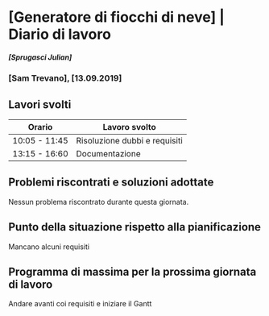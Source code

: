 # [Generatore di fiocchi di neve] | Diario di lavoro
##### [Sprugasci Julian]
### [Sam Trevano], [13.09.2019]

## Lavori svolti


|Orario        |Lavoro svolto                 |
|--------------|------------------------------|
|10:05 - 11:45|Risoluzione dubbi e requisiti|
|13:15 - 16:60 |Documentazione      ||

##  Problemi riscontrati e soluzioni adottate
Nessun problema riscontrato durante questa giornata.

##  Punto della situazione rispetto alla pianificazione
Mancano alcuni requisiti

## Programma di massima per la prossima giornata di lavoro
Andare avanti coi requisiti e iniziare il Gantt

